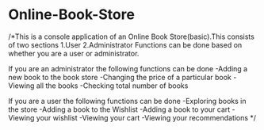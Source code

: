 # Online-Book-Store
/*This is a console application of an Online Book Store(basic).This consists of two sections
1.User
2.Administrator
Functions can be done based on whether you are a user or administrator.

If you are an administrator the following functions can be done
-Adding a new book to the book store
-Changing the price of a particular book
-Viewing all the books
-Checking total number of books

If you are a user the following functions can be done
-Exploring books in the store
    -Adding a book to the Wishlist
    -Adding a book to your cart
-Viewing your wishlist
-Viewing your cart
-Viewing your recommendations
*/
